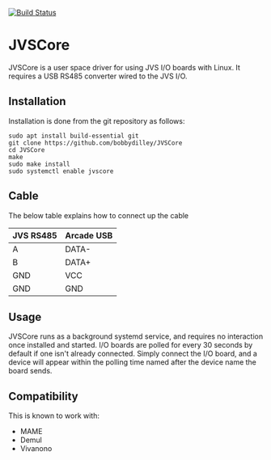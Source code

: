 [![Build Status](https://travis-ci.com/bobbydilley/JVSCore.svg?token=Sqw3TCAEj9AkhMEZATKM&branch=master)](https://travis-ci.com/bobbydilley/JVSCore)

# JVSCore

JVSCore is a user space driver for using JVS I/O boards with Linux. It requires a USB RS485 converter wired to the JVS I/O.

## Installation

Installation is done from the git repository as follows:

```
sudo apt install build-essential git
git clone https://github.com/bobbydilley/JVSCore
cd JVSCore
make
sudo make install
sudo systemctl enable jvscore
```

## Cable

The below table explains how to connect up the cable

|JVS RS485|Arcade USB|
|---|---|
|A|DATA-|
|B|DATA+|
|GND|VCC|
|GND|GND|

## Usage

JVSCore runs as a background systemd service, and requires no interaction once installed and started. I/O boards are polled for every 30 seconds by default if one isn't already connected. Simply connect the I/O board, and a device will appear within the polling time named after the device name the board sends.

## Compatibility

This is known to work with:

- MAME
- Demul
- Vivanono
